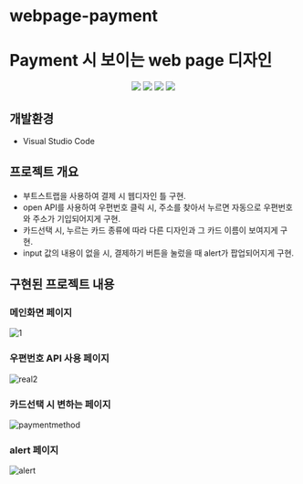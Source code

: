 # webpage-payment
# Payment 시 보이는 web page 디자인

<p align="middle">
<!-- tag -->
  <img src='https://img.shields.io/static/v1?label=HTML5&message=.&color=success'/>
  <img src='https://img.shields.io/static/v1?label=CSS3&message=.&color=blue'/>
  <img src='https://img.shields.io/static/v1?label=Javascript&message=1.8&color=yellow'/>
  <img src='https://img.shields.io/static/v1?label=bootstrap&message=.&color=orange'/>
</p>

## 개발환경
- Visual Studio Code

## 프로젝트 개요
- 부트스트랩을 사용하여 결제 시 웹디자인 틀 구현.
- open API를 사용하여 우편번호 클릭 시, 주소를 찾아서 누르면 자동으로 우편번호와 주소가 기입되어지게 구현.
- 카드선택 시, 누르는 카드 종류에 따라 다른 디자인과 그 카드 이름이 보여지게 구현.
- input 값의 내용이 없을 시, 결제하기 버튼을 눌렀을 때 alert가 팝업되어지게 구현.

## 구현된 프로젝트 내용
### 메인화면 페이지

![1](https://user-images.githubusercontent.com/46728564/132088061-fbf37226-7de8-41a8-824f-e48a78f4a3cf.png)

### 우편번호 API 사용 페이지

![real2](https://user-images.githubusercontent.com/46728564/132088069-1903aee5-638c-4dea-804b-90efe60968ac.png)

### 카드선택 시 변하는 페이지

![paymentmethod](https://user-images.githubusercontent.com/46728564/132088085-1e4d4de7-726c-4a4a-9c6a-076e660d578a.png)

### alert 페이지

![alert](https://user-images.githubusercontent.com/46728564/132088098-986c02d1-7012-4419-b955-baf587c8161c.png)

